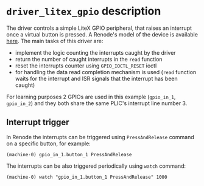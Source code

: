 # `driver_litex_gpio` description

The driver controls a simple LiteX GPIO peripheral, that raises an interrupt once a virtual button is pressed. A Renode's model of the device is available [here](https://github.com/renode/renode-infrastructure/blob/master/src/Emulator/Peripherals/Peripherals/GPIOPort/LiteX_GPIO.cs). The main tasks of this driver are:
* implement the logic counting the interrupts caught by the driver
* return the number of caught interrupts in the `read` function
* reset the interrupts counter using `GPIO_IOCTL_RESET` ioctl
* for handling the data read completion mechanism is used (`read` function waits for the interrupt and ISR signals that the interrupt has been caught)

For learning purposes 2 GPIOs are used in this example (`gpio_in_1`, `gpio_in_2`) and they both share the same PLIC's interrupt line number 3.

## Interrupt trigger
In Renode the interrupts can be triggered using `PressAndRelease` command on a specific button, for example:
```
(machine-0) gpio_in_1.button_1 PressAndRelease 
```
The interrupts can be also triggered periodically using `watch` command:
```
(machine-0) watch "gpio_in_1.button_1 PressAndRelease" 1000 
```
